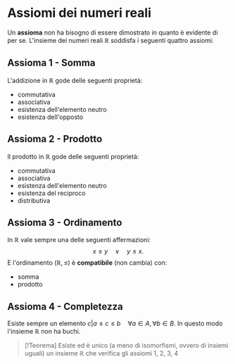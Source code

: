 # Assiomi dei numeri reali
Un **assioma** non ha bisogno di essere dimostrato in quanto è evidente di per se.
L'insieme dei numeri reali $\mathbb{R}$ soddisfa i seguenti quattro assiomi:

## Assioma 1 - Somma
L'addizione in $\mathbb{R}$ gode delle seguenti proprietà:
- commutativa
- associativa
- esistenza dell'elemento neutro
- esistenza dell'opposto

## Assioma 2 - Prodotto
Il prodotto in $\mathbb{R}$ gode delle seguenti proprietà:
- commutativa
- associativa
- esistenza dell'elemento neutro
- esistenza del reciproco
- distributiva

## Assioma 3 - Ordinamento
In $\mathbb{R}$ vale sempre una delle seguenti affermazioni:
$$x \leq y \quad \lor \quad y \leq x.$$
E l'ordinamento ($\mathbb{R}, \leq$) è **compatibile** (non cambia) con:
- somma
- prodotto

## Assioma 4 - Completezza
Esiste sempre un elemento $c | a \leq c \leq b \quad \forall a \in A, \forall b \in B$.
In questo modo l'insieme $\mathbb{R}$ non ha buchi.

>[!Teorema]
>Esiste ed è unico (a meno di isomorfismi, ovvero di insiemi uguali) un insieme $\mathbb{R}$ che verifica gli assiomi 1, 2, 3, 4